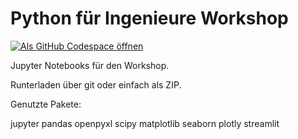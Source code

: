 # Python für Ingenieure Workshop

[![Als GitHub Codespace öffnen](https://github.com/codespaces/badge.svg)](https://codespaces.new/Rothenhouser/pfi-notebooks)

Jupyter Notebooks für den Workshop.

Runterladen über git oder einfach als ZIP.


Genutzte Pakete:

jupyter
pandas
openpyxl
scipy
matplotlib
seaborn
plotly
streamlit

